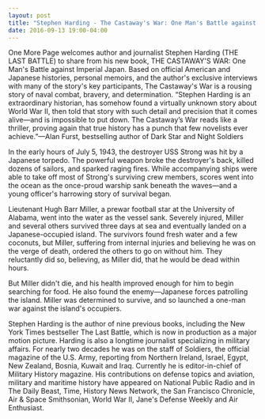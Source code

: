 ```yaml
---
layout: post
title: "Stephen Harding - The Castaway's War: One Man's Battle against Imperial Japan "
date: 2016-09-13 19:00-04:00
---
```

One More Page welcomes author and journalist Stephen Harding (THE LAST BATTLE) to share from his new book, THE CASTAWAY'S WAR: One Man's Battle against Imperial Japan. Based on official American and Japanese histories, personal memoirs, and the author's exclusive interviews with many of the story's key participants, The Castaway's War is a rousing story of naval combat, bravery, and determination. “Stephen Harding is an extraordinary historian, has somehow found a virtually unknown story about World War II, then told that story with such detail and precision that it comes alive—and is impossible to put down. The Castaway’s War reads like a thriller, proving again that true history has a punch that few novelists ever achieve.”—Alan Furst, bestselling author of Dark Star and Night Soldiers

In the early hours of July 5, 1943, the destroyer USS Strong was hit by a Japanese torpedo. The powerful weapon broke the destroyer's back, killed dozens of sailors, and sparked raging fires. While accompanying ships were able to take off most of Strong's surviving crew members, scores went into the ocean as the once-proud warship sank beneath the waves—and a young officer's harrowing story of survival began.

Lieutenant Hugh Barr Miller, a prewar football star at the University of Alabama, went into the water as the vessel sank. Severely injured, Miller and several others survived three days at sea and eventually landed on a Japanese-occupied island. The survivors found fresh water and a few coconuts, but Miller, suffering from internal injuries and believing he was on the verge of death, ordered the others to go on without him. They reluctantly did so, believing, as Miller did, that he would be dead within hours.

But Miller didn't die, and his health improved enough for him to begin searching for food. He also found the enemy—Japanese forces patrolling the island. Miller was determined to survive, and so launched a one-man war against the island's occupiers.

Stephen Harding is the author of nine previous books, including the New York Times bestseller The Last Battle, which is now in production as a major motion picture. Harding is also a longtime journalist specializing in military affairs. For nearly two decades he was on the staff of Soldiers, the official magazine of the U.S. Army, reporting from Northern Ireland, Israel, Egypt, New Zealand, Bosnia, Kuwait and Iraq. Currently he is editor-in-chief of Military History magazine. His contributions on defense topics and aviation, military and maritime history have appeared on National Public Radio and in The Daily Beast, Time, History News Network, the San Francisco Chronicle, Air & Space Smithsonian, World War II, Jane's Defense Weekly and Air Enthusiast.
